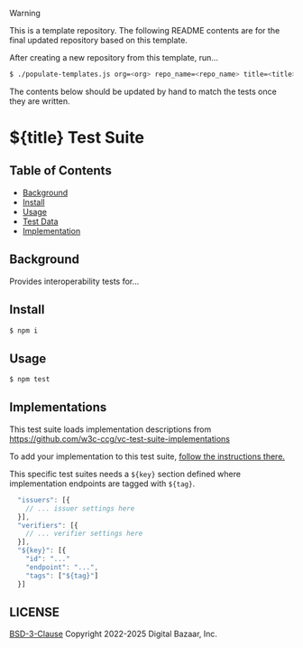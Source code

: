 > [!WARNING]
> This is a template repository. The following README contents are for the final
> updated repository based on this template.
>
> After creating a new repository from this template, run...
> ```sh
> $ ./populate-templates.js org=<org> repo_name=<repo_name> title=<title>
> ```
>
> The contents below should be updated by hand to match the tests once they are
> written.

# ${title} Test Suite

## Table of Contents

- [Background](#background)
- [Install](#install)
- [Usage](#usage)
- [Test Data](#test-data)
- [Implementation](#implementation)


## Background

Provides interoperability tests for...

## Install

```sh
$ npm i
```

## Usage

```sh
$ npm test
```

## Implementations

This test suite loads implementation descriptions from
https://github.com/w3c-ccg/vc-test-suite-implementations

To add your implementation to this test suite,
[follow the instructions there.](https://github.com/w3c-ccg/vc-test-suite-implementations?tab=readme-ov-file#adding-a-new-implementation)

This specific test suites needs a `${key}` section defined where implementation
endpoints are tagged with `${tag}`.

```js
  "issuers": [{
    // ... issuer settings here
  }],
  "verifiers": [{
    // ... verifier settings here
  }],
  "${key}": [{
    "id": "..."
    "endpoint": "...",
    "tags": ["${tag}"]
  }]
```

## LICENSE

[BSD-3-Clause](LICENSE) Copyright 2022-2025 Digital Bazaar, Inc.

